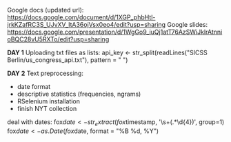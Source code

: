 Google docs (updated url): https://docs.google.com/document/d/1XGP_phbHtl-jrkKZafRC3S_UJvXV_ItA36ojVsx0eo4/edit?usp=sharing
Google slides: https://docs.google.com/presentation/d/1WgGo9_iuQj1atT76AzSWiJklrAtnnioBQC28vU5RXTo/edit?usp=sharing

**DAY 1**
Uploading txt files as lists: api_key <- str_split(readLines("SICSS Berlin/us_congress_api.txt"), pattern = " ")

**DAY 2**
Text preprocessing:
- date format
- descriptive statistics (frequencies, ngrams)
- RSelenium installation
- finish NYT collection

deal with dates:
fox$date <- str_extract(fox$timestamp, '\\s+(.*\\d{4})', group=1)
fox$date <- as.Date(fox$date, format = "%B %d, %Y")
